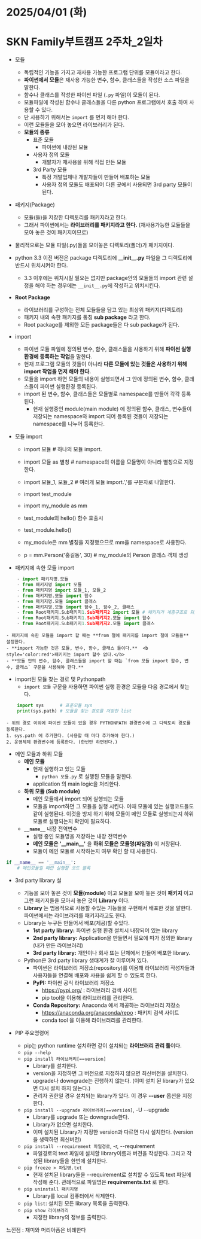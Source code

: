 # 2025/04/01 (화)
# SKN Family부트캠프 2주차_2일차
- 모듈
    - 독립적인 기능을 가지고 재사용 가능한 프로그램 단위를 모듈이라고 한다.
    - **파이썬에서 모듈**은 재사용 가능한 변수, 함수, 클래스들을 작성한 소스 파일을 말한다.
    - 함수나 클래스를 작성한 파이썬 파일 (`.py` 파일)이 모듈이 된다.
    - 모듈파일에 작성된 함수나 클래스들을 다른 python 프로그램에서 호출 하여 사용할 수 있다.
    - 단 사용하기 위해서는 `import` 를 먼저 해야 한다.
    - 이런 모듈들을 모아 놓으면 라이브러리가 된다.
    - **모듈의 종류**
        - 표준 모듈
            - 파이썬에 내장된 모듈
        - 사용자 정의 모듈
            - 개발자가 재사용을 위해 직접 만든 모듈 
        - 3rd Party 모듈
            - 특정 개발업체나 개발자들이 만들어 배포하는 모듈
            - 사용자 정의 모듈도 배포되어 다른 곳에서 사용되면 3rd party 모듈이 된다.
- 패키지(Package)
    - 모듈(들)을 저장한 디렉토리를 패키지라고 한다.
    - 그래서 파이썬에서는 **라이브러리를 패키지라고 한다.** (재사용가능한 모듈들을 모아 놓은 것이 패키지이므로)
- 물리적으로는 모듈 파일(.py)들을 모아놓은 디렉토리(폴더)가 패키지이다.  
- python 3.3 이전 버전은 package 디렉토리에 **\_\_init\_\_.py** 파일을 그 디렉토리에 반드시 위치시켜야 한다.
    - 3.3 이후에는 위치시킬 필요는 없지만 package안의 모듈들의 import 관련 설정을 해야 하는 경우에는 `__init__.py`에 작성하고 위치시킨다.
- **Root Package**
    - 라이브러리를 구성하는 전체 모듈들을 담고 있는 최상위 패키지(디렉토리)
    - 패키지 내의 속한 패키지를 통칭 **sub package** 라고 한다.
    - Root package를 제외한 모든 package들은 다 sub package가 된다.

- import
    - 파이썬 모듈 파일에 정의된 변수, 함수, 클래스들을 사용하기 위해 **파이썬 실행환경에 등록하는 작업**을 말한다.
    - 현재 프로그램 모듈의 것들이 아니라 **다른 모듈에 있는 것들은 사용하기 위해 import 작업을 먼저 해야 한다.**
    - 모듈을 import 하면 모듈의 내용이 실행되면서 그 안에 정의된 변수, 함수, 클래스들이 파이썬 실행환경 등록된다.
    - import 된 변수, 함수, 클래스들은 모듈별로 namespace를 만들어 각각 등록된다.
        - 현재 실행중인 module(main module) 에 정의된 함수, 클래스, 변수들이 저장되는 namespace와 import 되어 등록된 것들이 저장되는 namespace를 나누어 등록한다.

- 모듈 import
    - import 모듈   # 하나의 모듈 import.
    - import 모듈 as 별칭 # namespace의 이름을 모듈명이 아니라 별칭으로 지정한다.
    - import 모듈_1, 모듈_2 # 여러개 모듈 import.','를 구분자로 나열한다.
    - import test_module
    - import my_module as mm
    
    - test_module의 hello() 함수 호출시
    - test_module.hello()
    - my_module은 mm 별칭을 지정했으므로 mm을 namespace로 사용한다.
    - p = mm.Person('홍길동', 30) # my_module의 Person 클래스 객체 생성
 
- 패키지에 속한 모듈 import
```python
    - import 패키지명.모듈
    - from 패키지명 import 모듈
    - from 패키지명 import 모듈_1, 모듈_2
    - from 패키지명.모듈 import 함수
    - from 패키지명.모듈 import 클래스
    - from 패키지명.모듈 import 함수_1, 함수_2, 클래스
    - from Root패키지.Sub패키지1.Sub패키지2 import 모듈 # 패키지가 계층구조로 되있을 경우 `.` 으로 이용해 나열한다.
    - from Root패키지.Sub패키지1.Sub패키지2.모듈 import 함수
    - from Root패키지.Sub패키지1.Sub패키지2.모듈 import 클래스
```

    - 패키지에 속한 모듈을 import 할 때는 **from 절에 패키지를 import 절에 모듈을** 설정한다.
    - **import 가능한 것은 모듈, 변수, 함수, 클래스 들이다.**  <b style='color:red'>패키지는 import 할수 없다.</b>
    - **모듈 안의 변수, 함수, 클래스들을 import 할 때는 `from 모듈 import 함수, 변수, 클래스` 구문을 사용해야 한다.**
 
- import된 모듈 찾는 경로 및 Pythonpath
    - `import 모듈` 구문을 사용하면 파이썬 실행 환경은 모듈을 다음 경로에서 찾는다.
```python
    import sys      # 표준모듈 sys
    print(sys.path) # 모듈을 찾는 경로를 저장한 list
```
    - 위의 경로 이외에 파이썬 모듈이 있을 경우 PYTHONPATH 환경변수에 그 디렉토리 경로를 등록한다.
    1. sys.path 에 추가한다. (사용할 때 마다 추가해야 한다.)
    2. 운영체제 환경변수에 등록한다. (한번만 하면된다.)

- 메인 모듈과 하위 모듈
    - **메인 모듈**
        - 현재 실행하고 있는 모듈
            - `python 모듈.py` 로 실행된 모듈을 말한다.
        - application 의 main logic을 처리한다.
    - **하위 모듈 (Sub module)**
        - 메인 모듈에서 import 되어 실행되는 모듈
        - 모듈을 import하면 그 모듈을 실행 시킨다. 이때 모듈에 있는 실행코드들도 같이 실행된다. 이것을 방지 하기 위해 모듈이 메인 모듈로 실행되는지 하위 모듈로 실행되는지 확인이 필요하다.
    - <b>`__name__`</b> 내장 전역변수
        - 실행 중인 모듈명을 저장하는 내장 전역변수
        - **메인 모듈은 '\_\_main\_\_'** 을 **하위 모듈은 모듈명(파일명)** 이 저장된다.
        - 모듈이 메인 모듈로 시작하는지 여부 확인 할 때 사용한다.
    
```python
if __name__ == '__main__':
    # 메인모듈일 때만 실행할 코드 블록
```

- 3rd party library 설
    - 기능을 모아 놓은 것이 **모듈(module)** 이고 모듈을 모아 놓은 것이 **패키지** 이고 그런 패키지들을 모아서 놓은 것이 **Library** 이다.
    - **Library** 는 범용적으로 사용할 수있는 기능들을 구현해서 배포한 것을 말한다. 파이썬에서는 라이브러리를 패키지라고도 한다.
    - Library는 누구든 만들어서 배포(제공)할 수있다.
        - **1st party library:** 파이썬 실행 환경 설치시 내장되어 있는 library
        - **2nd party library:** Application을 만들면서 필요에 따가 정의한 library (내가 만든 라이브러리)
        - **3rd party library:** 개인이나 회사 또는 단체에서 만들어 배포한 library.
    - Python은 3rd party library 생태계가 잘 이루어져 있다.
        - 파이썬은 라이브러리 저장소(repository)를 이용해 라이브러리 작성자들과 사용자들을 연결해 배포와 사용을 쉽게 할 수 있도록 한다.
        - **PyPI:** 파이썬 공식 라이브러리 저장소
            - https://pypi.org/ : 라이브러리 검색 사이트
            - pip tool을 이용해 라이브러리를 관리한다.
        - **Conda Repository:** Anaconda 에서 제공하는 라이브러리 저장소
            - https://anaconda.org/anaconda/repo : 패키지 검색 사이트
            - conda tool 을 이용해 라이브러리를 관리한다.

- PIP 주요명령어
    - pip는 python runtime 설치하면 같이 설치되는 **라이브러리 관리 툴**이다.
    - `pip --help`
    - `pip install 라이브러리[==version]` 
        - Library를 설치한다.
        - version을 지정하면 그 버전으로 지정하지 않으면 최신버전을 설치한다.
        - upgrade나 downgrade는 진행하지 않는다. (이미 설치 된 library가 있으면 다시 설치 하지 않는다.)
        - 관리자 권한일 경우 설치되는 library가 있다. 이 경우 **--user** 옵션을 지정한다.
    - `pip install --upgrade 라이브러리[==version]`, \-U \-\-upgrade
        - Library를 upgrade 또는 downgrade한다.
        - Library가 없으면 설치한다.
        - 이미 설치된 Library가 지정한 version과 다르면 다시 설치한다. (version을 생략하면 최신버전)
    - `pip install --requirement 파일경로`,  \-r, \-\-requirement
        - 파일경로의 text 파일에 설치할 library이름과 버전을 작성한다. 그리고 작성된 library들을 한번에 설치한다.
    - `pip freeze > 파일명.txt`
        - 현재 설치된 library들을 \-\-requirement로 설치할 수 있도록 text 파일에 작성해 준다. 관례적으로 파일명은 **requirements.txt** 로 한다.
    - `pip uninstall 패키지명`
        - Library를 local 컴퓨터에서 삭제한다.
    - `pip list`: 설치된 모든 library 목록을 출력한다.
    - `pip show 라이브러리`
        - 지정한 library의 정보를 출력한다.


느낀점 : 재미와 머리아픔은 비례한다
